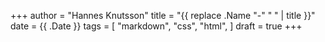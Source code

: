 +++
author = "Hannes Knutsson"
title = "{{ replace .Name "-" " " | title }}"
date = {{ .Date }}
tags = [
    "markdown",
    "css",
    "html",
]
draft = true
+++

